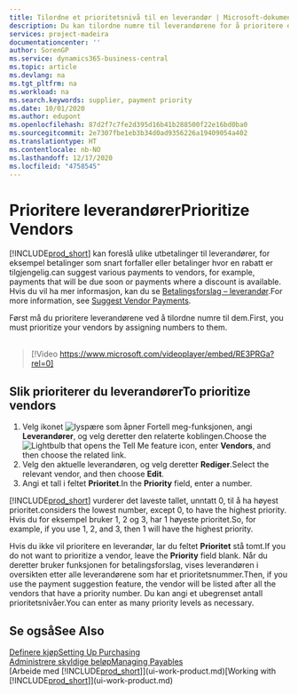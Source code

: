 ```yaml
---
title: Tilordne et prioritetsnivå til en leverandør | Microsoft-dokumentasjon
description: Du kan tilordne numre til leverandørene for å prioritere dem og forenkle betalingsforslag i Business Central.
services: project-madeira
documentationcenter: ''
author: SorenGP
ms.service: dynamics365-business-central
ms.topic: article
ms.devlang: na
ms.tgt_pltfrm: na
ms.workload: na
ms.search.keywords: supplier, payment priority
ms.date: 10/01/2020
ms.author: edupont
ms.openlocfilehash: 87d2f7c7fe2d395d16b41b288500f22e16bd0ba0
ms.sourcegitcommit: 2e7307fbe1eb3b34d0ad9356226a19409054a402
ms.translationtype: HT
ms.contentlocale: nb-NO
ms.lasthandoff: 12/17/2020
ms.locfileid: "4758545"
---
```

# <a name="prioritize-vendors"></a><span data-ttu-id="7212a-103">Prioritere leverandører</span><span class="sxs-lookup"><span data-stu-id="7212a-103">Prioritize Vendors</span></span>
[!INCLUDE[prod_short](includes/prod_short.md)] <span data-ttu-id="7212a-104">kan foreslå ulike utbetalinger til leverandører, for eksempel betalinger som snart forfaller eller betalinger hvor en rabatt er tilgjengelig.</span><span class="sxs-lookup"><span data-stu-id="7212a-104">can suggest various payments to vendors, for example, payments that will be due soon or payments where a discount is available.</span></span> <span data-ttu-id="7212a-105">Hvis du vil ha mer informasjon, kan du se [Betalingsforslag – leverandør](payables-how-suggest-vendor-payments.md).</span><span class="sxs-lookup"><span data-stu-id="7212a-105">For more information, see [Suggest Vendor Payments](payables-how-suggest-vendor-payments.md).</span></span>

<span data-ttu-id="7212a-106">Først må du prioritere leverandørene ved å tilordne numre til dem.</span><span class="sxs-lookup"><span data-stu-id="7212a-106">First, you must prioritize your vendors by assigning numbers to them.</span></span>
<br><br>
> [!Video https://www.microsoft.com/videoplayer/embed/RE3PRGa?rel=0]

## <a name="to-prioritize-vendors"></a><span data-ttu-id="7212a-107">Slik prioriterer du leverandører</span><span class="sxs-lookup"><span data-stu-id="7212a-107">To prioritize vendors</span></span>
1. <span data-ttu-id="7212a-108">Velg ikonet ![lyspære som åpner Fortell meg-funksjonen](media/ui-search/search_small.png "Fortell hva du vil gjøre"), angi **Leverandører**, og velg deretter den relaterte koblingen.</span><span class="sxs-lookup"><span data-stu-id="7212a-108">Choose the ![Lightbulb that opens the Tell Me feature](media/ui-search/search_small.png "Tell me what you want to do") icon, enter **Vendors**, and then choose the related link.</span></span>
2. <span data-ttu-id="7212a-109">Velg den aktuelle leverandøren, og velg deretter **Rediger**.</span><span class="sxs-lookup"><span data-stu-id="7212a-109">Select the relevant vendor, and then choose **Edit**.</span></span>
3. <span data-ttu-id="7212a-110">Angi et tall i feltet **Prioritet**.</span><span class="sxs-lookup"><span data-stu-id="7212a-110">In the **Priority** field, enter a number.</span></span>

[!INCLUDE[prod_short](includes/prod_short.md)] <span data-ttu-id="7212a-111">vurderer det laveste tallet, unntatt 0, til å ha høyest prioritet.</span><span class="sxs-lookup"><span data-stu-id="7212a-111">considers the lowest number, except 0, to have the highest priority.</span></span> <span data-ttu-id="7212a-112">Hvis du for eksempel bruker 1, 2 og 3, har 1 høyeste prioritet.</span><span class="sxs-lookup"><span data-stu-id="7212a-112">So, for example, if you use 1, 2, and 3, then 1 will have the highest priority.</span></span>

<span data-ttu-id="7212a-113">Hvis du ikke vil prioritere en leverandør, lar du feltet **Prioritet** stå tomt.</span><span class="sxs-lookup"><span data-stu-id="7212a-113">If you do not want to prioritize a vendor, leave the **Priority** field blank.</span></span> <span data-ttu-id="7212a-114">Når du deretter bruker funksjonen for betalingsforslag, vises leverandøren i oversikten etter alle leverandørene som har et prioritetsnummer.</span><span class="sxs-lookup"><span data-stu-id="7212a-114">Then, if you use the payment suggestion feature, the vendor will be listed after all the vendors that have a priority number.</span></span> <span data-ttu-id="7212a-115">Du kan angi et ubegrenset antall prioritetsnivåer.</span><span class="sxs-lookup"><span data-stu-id="7212a-115">You can enter as many priority levels as necessary.</span></span>

## <a name="see-also"></a><span data-ttu-id="7212a-116">Se også</span><span class="sxs-lookup"><span data-stu-id="7212a-116">See Also</span></span>
[<span data-ttu-id="7212a-117">Definere kjøp</span><span class="sxs-lookup"><span data-stu-id="7212a-117">Setting Up Purchasing</span></span>](purchasing-setup-purchasing.md)  
[<span data-ttu-id="7212a-118">Administrere skyldige beløp</span><span class="sxs-lookup"><span data-stu-id="7212a-118">Managing Payables</span></span>](payables-manage-payables.md)  
<span data-ttu-id="7212a-119">[Arbeide med [!INCLUDE[prod_short](includes/prod_short.md)]](ui-work-product.md)</span><span class="sxs-lookup"><span data-stu-id="7212a-119">[Working with [!INCLUDE[prod_short](includes/prod_short.md)]](ui-work-product.md)</span></span>
